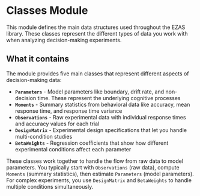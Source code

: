 # Classes Module

This module defines the main data structures used throughout the EZAS library. These classes represent the different types of data you work with when analyzing decision-making experiments.

## What it contains

The module provides five main classes that represent different aspects of decision-making data:

- **`Parameters`** - Model parameters like boundary, drift rate, and non-decision time. These represent the underlying cognitive processes
- **`Moments`** - Summary statistics from behavioral data like accuracy, mean response time, and response time variance
- **`Observations`** - Raw experimental data with individual response times and accuracy values for each trial
- **`DesignMatrix`** - Experimental design specifications that let you handle multi-condition studies
- **`BetaWeights`** - Regression coefficients that show how different experimental conditions affect each parameter

These classes work together to handle the flow from raw data to model parameters. You typically start with `Observations` (raw data), compute `Moments` (summary statistics), then estimate `Parameters` (model parameters). For complex experiments, you use `DesignMatrix` and `BetaWeights` to handle multiple conditions simultaneously. 